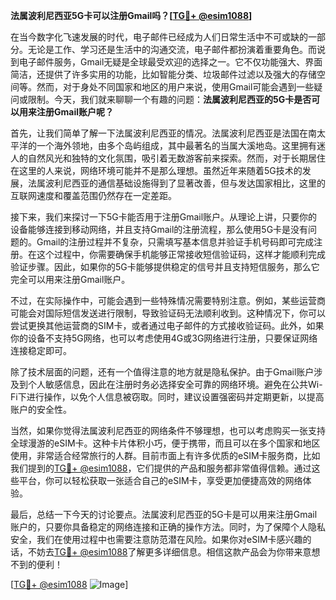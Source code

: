 **法属波利尼西亚5G卡可以注册Gmail吗？[[TG💪+ @esim1088](https://t.me/s/esim1088)]**

在当今数字化飞速发展的时代，电子邮件已经成为人们日常生活中不可或缺的一部分。无论是工作、学习还是生活中的沟通交流，电子邮件都扮演着重要角色。而说到电子邮件服务，Gmail无疑是全球最受欢迎的选择之一。它不仅功能强大、界面简洁，还提供了许多实用的功能，比如智能分类、垃圾邮件过滤以及强大的存储空间等。然而，对于身处不同国家和地区的用户来说，使用Gmail可能会遇到一些疑问或限制。今天，我们就来聊聊一个有趣的问题：**法属波利尼西亚的5G卡是否可以用来注册Gmail账户呢？**

首先，让我们简单了解一下法属波利尼西亚的情况。法属波利尼西亚是法国在南太平洋的一个海外领地，由多个岛屿组成，其中最著名的当属大溪地岛。这里拥有迷人的自然风光和独特的文化氛围，吸引着无数游客前来探索。然而，对于长期居住在这里的人来说，网络环境可能并不是那么理想。虽然近年来随着5G技术的发展，法属波利尼西亚的通信基础设施得到了显著改善，但与发达国家相比，这里的互联网速度和覆盖范围仍然存在一定差距。

接下来，我们来探讨一下5G卡能否用于注册Gmail账户。从理论上讲，只要你的设备能够连接到移动网络，并且支持Gmail的注册流程，那么使用5G卡是没有问题的。Gmail的注册过程并不复杂，只需填写基本信息并验证手机号码即可完成注册。在这个过程中，你需要确保手机能够正常接收短信验证码，这样才能顺利完成验证步骤。因此，如果你的5G卡能够提供稳定的信号并且支持短信服务，那么它完全可以用来注册Gmail账户。

不过，在实际操作中，可能会遇到一些特殊情况需要特别注意。例如，某些运营商可能会对国际短信发送进行限制，导致验证码无法顺利收到。这种情况下，你可以尝试更换其他运营商的SIM卡，或者通过电子邮件的方式接收验证码。此外，如果你的设备不支持5G网络，也可以考虑使用4G或3G网络进行注册，只要保证网络连接稳定即可。

除了技术层面的问题，还有一个值得注意的地方就是隐私保护。由于Gmail账户涉及到个人敏感信息，因此在注册时务必选择安全可靠的网络环境。避免在公共Wi-Fi下进行操作，以免个人信息被窃取。同时，建议设置强密码并定期更新，以提高账户的安全性。

当然，如果你觉得法属波利尼西亚的网络条件不够理想，也可以考虑购买一张支持全球漫游的eSIM卡。这种卡片体积小巧，便于携带，而且可以在多个国家和地区使用，非常适合经常旅行的人群。目前市面上有许多优质的eSIM卡服务商，比如我们提到的[TG💪+ @esim1088](https://t.me/s/esim1088)，它们提供的产品和服务都非常值得信赖。通过这些平台，你可以轻松获取一张适合自己的eSIM卡，享受更加便捷高效的网络体验。

最后，总结一下今天的讨论要点。法属波利尼西亚的5G卡是可以用来注册Gmail账户的，只要你具备稳定的网络连接和正确的操作方法。同时，为了保障个人隐私安全，我们在使用过程中也需要注意防范潜在风险。如果你对eSIM卡感兴趣的话，不妨去[TG💪+ @esim1088](https://t.me/s/esim1088)了解更多详细信息。相信这款产品会为你带来意想不到的便利！

[[TG💪+ @esim1088](https://t.me/s/esim1088) ![Image](https://i.postimg.cc/4NQfJmqS/Snipaste-2025-05-13-00-14-12.png)]
